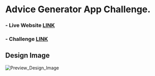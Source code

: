 # Advice Generator App Challenge.
### - Live Website [LINK](https://abdraoufx.github.io/frontEndMentor_Challenges/junior/advice_generator_app/)
### - Challenge [LINK](https://www.frontendmentor.io/solutions/responsive-advice-generator-app-using-api-TOgTAohqK)

## Design Image

![Preview_Design_Image](https://res.cloudinary.com/dz209s6jk/image/upload/q_auto:good,w_900/Challenges/l0nkljeqewyxuw0vedhd.jpg "Design Image")

